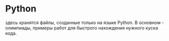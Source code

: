 # Python
здесь хранятся файлы, созданные только на языке Python. В основном - олимпиады, примеры работ для быстрого нахождения нужного куска кода.
